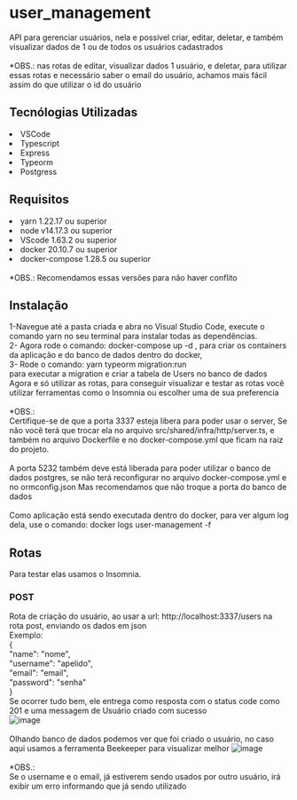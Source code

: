 # user_management
API para gerenciar usuários, nela e possível criar, editar, deletar, e também visualizar dados de 1 ou de todos os usuários cadastrados
<br><br>
*OBS.:
nas rotas de editar, visualizar dados 1 usuário, e deletar, para utilizar essas rotas 
e necessário saber o email do usuário, achamos mais fácil assim do que utilizar o id
do usuário

## Tecnólogias Utilizadas
<li>VSCode</li>
<li>Typescript</li>
<li>Express</li>
<li>Typeorm</li>
<li>Postgress</li>

## Requisitos
<li>yarn 1.22.17 ou superior</li>
<li>node v14.17.3 ou superior</li>
<li>VScode 1.63.2 ou superior</li>
<li>docker 20.10.7 ou superior</li>
<li>docker-compose 1.28.5 ou superior</li>
<br>
*OBS.: Recomendamos essas versões para não haver conflito

## Instalação

1-Navegue até a pasta criada e abra no Visual Studio Code, execute o comando yarn no seu terminal 
para instalar todas as dependências.
<br>
2- Agora rode o comando: docker-compose up -d , para criar os containers da aplicação e do banco de dados
dentro do docker, 
<br>
3- Rode o comando: yarn typeorm migration:run <br>
para executar a migration e criar a tabela de Users no banco de dados
<br>
Agora e só utilizar as rotas, para conseguir visualizar e testar as rotas você utilizar ferramentas como o Insomnia ou escolher uma de sua preferencia
<br><br>
*OBS.: <br>
Certifique-se de que a porta 3337 esteja libera para poder usar o server,
Se não você terá que trocar ela no arquivo src/shared/infra/http/server.ts,
e também no arquivo Dockerfile e no docker-compose.yml que ficam na raiz do projeto.
<br><br>
A porta 5232 também deve está liberada para poder utilizar o banco de dados postgres,
se não terá reconfigurar no arquivo docker-compose.yml e no ormconfig.json
Mas recomendamos que não troque a porta do banco de dados
<br><br>
Como aplicação está sendo executada dentro do docker, para ver algum log dela,
use o comando: docker logs user-management -f

## Rotas
Para testar elas usamos o Insomnia.
<br>
### POST
Rota de criação do usuário, ao usar a url: http://localhost:3337/users na rota post,
enviando os dados em json
<br>
Exemplo: <br>
{ <br>
	"name": "nome", <br>
	"username": "apelido", <br>
	"email": "email", <br>
	"password": "senha"	<br>
}<br>
Se ocorrer tudo bem, ele entrega como resposta com o status code como 201
e uma messagem de Usuário criado com sucesso
<br>
![image](https://user-images.githubusercontent.com/54649877/158878290-809a65dd-6c32-4b77-b17c-8f601df04366.png)
<br><br>
Olhando banco de dados podemos ver que foi criado o usuário, no caso aqui usamos a ferramenta Beekeeper para visualizar melhor
![image](https://user-images.githubusercontent.com/54649877/158878644-6a16ffa4-34bd-46b4-8c31-83db6f450d74.png)
<br><br>
*OBS.:<br>
Se o username e o email, já estiverem sendo usados por outro usuário,
irá exibir um erro informando que já sendo utilizado
